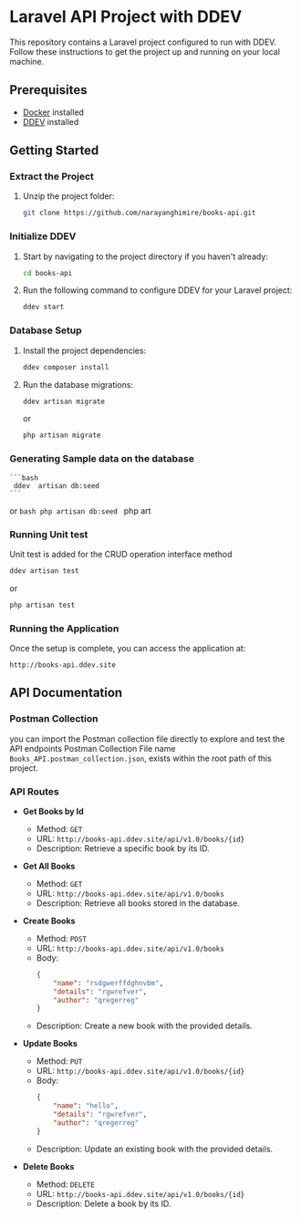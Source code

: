 # Laravel API Project with DDEV

This repository contains a Laravel project configured to run with DDEV. Follow these instructions to get the project up and running on your local machine.

## Prerequisites
- [Docker](https://www.docker.com/get-started) installed
- [DDEV](https://ddev.readthedocs.io/en/stable/#installation) installed

## Getting Started

### Extract the Project

1. Unzip the project folder:

    ```bash
    git clone https://github.com/narayanghimire/books-api.git
    ```

### Initialize DDEV

1. Start by navigating to the project directory if you haven't already:
    ```bash
    cd books-api
    ```

2. Run the following command to configure DDEV for your Laravel project:

    ```bash
    ddev start
    ```

### Database Setup

1. Install the project dependencies:

    ```bash
    ddev composer install
    ```

3. Run the database migrations:

    ```bash
    ddev artisan migrate
    ```
   or
    ```bash
    php artisan migrate
    ```
### Generating Sample data on the database
    ```bash
     ddev  artisan db:seed
    ```
or
    ```bash
        php artisan db:seed
    ```
php art
### Running Unit test
Unit test is added for the CRUD operation interface method
```bash
ddev artisan test
```
or 
```bash
php artisan test
```
### Running the Application
Once the setup is complete, you can access the application at:
```plaintext
http://books-api.ddev.site
```
## API Documentation

### Postman Collection
you can import the Postman collection file directly to explore and test the API endpoints
Postman Collection File name ``Books_API.postman_collection.json``, exists within the root path of this
project.

### API Routes
- **Get Books by Id**
    - Method: `GET`
    - URL: `http://books-api.ddev.site/api/v1.0/books/{id}`
    - Description: Retrieve a specific book by its ID.
- **Get All Books**
    - Method: `GET`
    - URL: `http://books-api.ddev.site/api/v1.0/books`
    - Description: Retrieve all books stored in the database.

- **Create Books**
    - Method: `POST`
    - URL: `http://books-api.ddev.site/api/v1.0/books`
    - Body:
      ```json
      {
          "name": "rsdgwerffdghnvbm",
          "details": "rgwrefver",
          "author": "qregerreg"
      }
      ```
    - Description: Create a new book with the provided details.
- **Update Books**
    - Method: `PUT`
    - URL: `http://books-api.ddev.site/api/v1.0/books/{id}`
    - Body:
      ```json
      {
          "name": "hello",
          "details": "rgwrefver",
          "author": "qregerreg"
      }
      ```
    - Description: Update an existing book with the provided details.

- **Delete Books**
    - Method: `DELETE`
    - URL: `http://books-api.ddev.site/api/v1.0/books/{id}`
    - Description: Delete a book by its ID.
